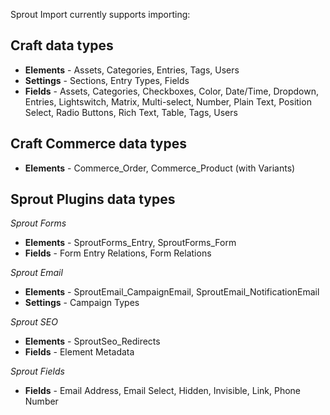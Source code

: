 Sprout Import currently supports importing:

## Craft data types

- **Elements** - Assets, Categories, Entries, Tags, Users
- **Settings** - Sections, Entry Types, Fields
- **Fields** - Assets, Categories, Checkboxes, Color, Date/Time, Dropdown, Entries, Lightswitch, Matrix, Multi-select, Number, Plain Text, Position Select, Radio Buttons, Rich Text, Table, Tags, Users

## Craft Commerce data types

- **Elements** - Commerce_Order, Commerce_Product (with Variants)

## Sprout Plugins data types

_Sprout Forms_
- **Elements** - SproutForms_Entry, SproutForms_Form
- **Fields** - Form Entry Relations, Form Relations

_Sprout Email_
- **Elements** - SproutEmail_CampaignEmail, SproutEmail_NotificationEmail
- **Settings** - Campaign Types

_Sprout SEO_
- **Elements** - SproutSeo_Redirects
- **Fields** - Element Metadata

_Sprout Fields_
- **Fields** - Email Address, Email Select, Hidden, Invisible, Link, Phone Number